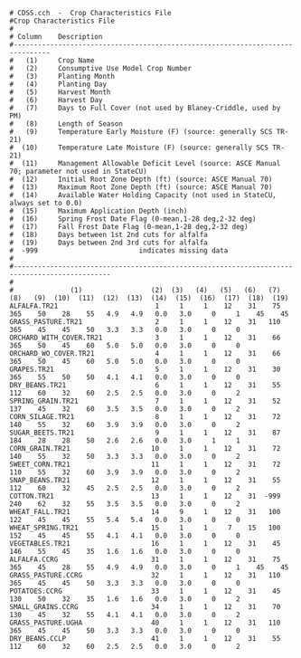     # CDSS.cch  -  Crop Characteristics File
    #Crop Characteristics File 
    # 
    # Column    Description 
    #------------------------------------------------------------------------------- 
    #   (1)     Crop Name 
    #   (2)     Consumptive Use Model Crop Number 
    #   (3)     Planting Month 
    #   (4)     Planting Day 
    #   (5)     Harvest Month 
    #   (6)     Harvest Day 
    #   (7)     Days to Full Cover (not used by Blaney-Criddle, used by PM) 
    #   (8)     Length of Season 
    #   (9)     Temperature Early Moisture (F) (source: generally SCS TR-21)  
    #  (10)     Temperature Late Moisture (F) (source: generally SCS TR-21) 
    #  (11)     Management Allowable Deficit Level (source: ASCE Manual 70; parameter not used in StateCU) 
    #  (12)     Initial Root Zone Depth (ft) (source: ASCE Manual 70) 
    #  (13)     Maximum Root Zone Depth (ft) (source: ASCE Manual 70) 
    #  (14)     Available Water Holding Capacity (not used in StateCU, always set to 0.0) 
    #  (15)     Maximum Application Depth (inch) 
    #  (16)     Spring Frost Date Flag (0-mean,1-28 deg,2-32 deg) 
    #  (17)     Fall Frost Date Flag (0-mean,1-28 deg,2-32 deg) 
    #  (18)     Days between 1st 2nd cuts for alfalfa 
    #  (19)     Days between 2nd 3rd cuts for alfalfa 
    #  -999                         indicates missing data    
    # 
    #---------------------------------------------------------------------------------------------- 
    # 
    #              (1)                 (2)  (3)   (4)   (5)   (6)   (7)   (8)   (9)  (10)  (11)  (12)  (13)  (14)  (15)  (16)  (17)  (18)  (19) 
    ALFALFA.TR21                        1     1     1    12    31    75   365    50    28    55   4.9   4.9   0.0   3.0     0     1    45    45 
    GRASS_PASTURE.TR21                  2     1     1    12    31   110   365    45    45    50   3.3   3.3   0.0   3.0     0     0
    ORCHARD_WITH_COVER.TR21             3     1     1    12    31    66   365    50    45    60   5.0   5.0   0.0   3.0     0     0
    ORCHARD_WO_COVER.TR21               4     1     1    12    31    66   365    50    45    60   5.0   5.0   0.0   3.0     0     0
    GRAPES.TR21                         5     1     1    12    31    30   365    55    50    50   4.1   4.1   0.0   3.0     0     0
    DRY_BEANS.TR21                      6     1     1    12    31    55   112    60    32    60   2.5   2.5   0.0   3.0     0     2
    SPRING_GRAIN.TR21                   7     1     1    12    31    52   137    45    32    60   3.5   3.5   0.0   3.0     0     2
    CORN_SILAGE.TR21                    8     1     1    12    31    72   140    55    32    60   3.9   3.9   0.0   3.0     0     2
    SUGAR_BEETS.TR21                    9     1     1    12    31    87   184    28    28    50   2.6   2.6   0.0   3.0     1     1
    CORN_GRAIN.TR21                    10     1     1    12    31    72   140    55    32    50   3.3   3.3   0.0   3.0     0     2
    SWEET_CORN.TR21                    11     1     1    12    31    72   110    55    32    60   3.9   3.9   0.0   3.0     0     2
    SNAP_BEANS.TR21                    12     1     1    12    31    55   112    60    32    45   2.5   2.5   0.0   3.0     0     2
    COTTON.TR21                        13     1     1    12    31  -999   240    62    32    55   3.5   3.5   0.0   3.0     0     2
    WHEAT_FALL.TR21                    14     9     1    12    31   100   122    45    45    55   5.4   5.4   0.0   3.0     0     0
    WHEAT_SPRING.TR21                  15     1     1     7    15   100   152    45    45    55   4.1   4.1   0.0   3.0     0     0
    VEGETABLES.TR21                    16     1     1    12    31    45   146    55    45    35   1.6   1.6   0.0   3.0     0     0
    ALFALFA.CCRG                       31     1     1    12    31    75   365    45    28    55   4.9   4.9   0.0   3.0     0     1    45    45 
    GRASS_PASTURE.CCRG                 32     1     1    12    31   110   365    45    45    50   3.3   3.3   0.0   3.0     0     0
    POTATOES.CCRG                      33     1     1    12    31    45   130    50    32    35   1.6   1.6   0.0   3.0     0     2
    SMALL_GRAINS.CCRG                  34     1     1    12    31    70   130    45    32    55   4.1   4.1   0.0   3.0     0     2
    GRASS_PASTURE.UGHA                 40     1     1    12    31   110   365    45    45    50   3.3   3.3   0.0   3.0     0     0
    DRY_BEANS.CCLP                     41     1     1    12    31    55   112    60    32    60   2.5   2.5   0.0   3.0     0     2